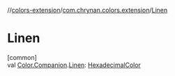 //[colors-extension](../../index.md)/[com.chrynan.colors.extension](index.md)/[Linen](-linen.md)

# Linen

[common]\
val [Color.Companion](../../../colors-core/colors-core/com.chrynan.colors/-color/-companion/index.md).[Linen](-linen.md): [HexadecimalColor](../../../colors-core/colors-core/com.chrynan.colors/-hexadecimal-color/index.md)
